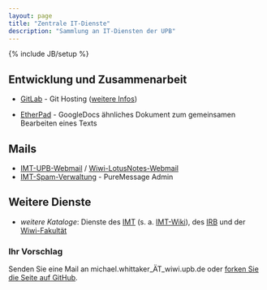 ```yaml
---
layout: page
title: "Zentrale IT-Dienste"
description: "Sammlung an IT-Diensten der UPB"
---
```

{% include JB/setup %}

## Entwicklung und Zusammenarbeit

* [GitLab](https://git.cs.upb.de/) - Git Hosting ([weitere Infos](http://www.cs.uni-paderborn.de/irb/dienste/git-server.html))  

* [EtherPad](http://etherpad.cs.uni-paderborn.de/) - GoogleDocs ähnliches Dokument zum gemeinsamen Bearbeiten eines Texts  

## Mails

* [IMT-UPB-Webmail](https://webmail.upb.de) / [Wiwi-LotusNotes-Webmail](https://pbwi2b.uni-paderborn.de/inotes.nsf)
* [IMT-Spam-Verwaltung](https://quarantine.upb.de) - PureMessage Admin

## Weitere Dienste

* _weitere Kataloge_: Dienste des [IMT](http://imt.uni-paderborn.de/unser-angebot/dienste-von-a-bis-z/) (s. a. [IMT-Wiki](https://hilfe.uni-paderborn.de/Spezial:Alle_Seiten)), des [IRB](http://www.cs.uni-paderborn.de/irb/dienste.html) und der [Wiwi-Fakultät](http://wiwi.uni-paderborn.de/studierende/infrastruktur-technischer-support/)

### Ihr Vorschlag

Senden Sie eine Mail an michael.whittaker_ÄT_wiwi.upb.de oder [forken Sie die Seite auf GitHub](https://github.com/MyUPB/myupb.github.io).